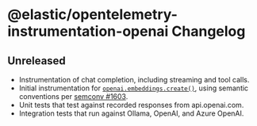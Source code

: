 # @elastic/opentelemetry-instrumentation-openai Changelog

## Unreleased

- Instrumentation of chat completion, including streaming and tool calls.
- Initial instrumentation for [`openai.embeddings.create()`](https://platform.openai.com/docs/api-reference/embeddings/create),
  using semantic conventions per [semconv #1603](https://github.com/open-telemetry/semantic-conventions/pull/1603).
- Unit tests that test against recorded responses from api.openai.com.
- Integration tests that run against Ollama, OpenAI, and Azure OpenAI.
